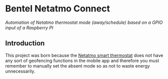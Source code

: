 # Bentel Netatmo Connect
*Automation of Netatmo thermostat mode (away/schedule) based on a GPIO input of a Raspberry PI*
## Introduction
This project was born because the [Netatmo smart thermostat](https://www.netatmo.com/it-it/smart-thermostat) does not have any sort of geofencing functions in the mobile app and therefore you must remember to manually set the absent mode so as not to waste energy unnecessarily.
